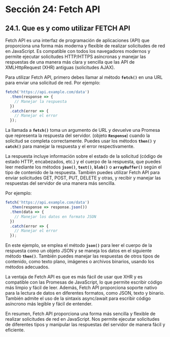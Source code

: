 # Sección 24: **Fetch API**

## 24.1. Que es y como utilizar FETCH API

Fetch API es una interfaz de programación de aplicaciones (API) que proporciona una forma más moderna y flexible de realizar solicitudes de red en JavaScript. Es compatible con todos los navegadores modernos y permite ejecutar solicitudes HTTP/HTTPS asíncronas y manejar las respuestas de una manera más clara y sencilla que las API de XMLHttpRequest (XHR) antiguas (solicitudes AJAX).

Para utilizar Fetch API, primero debes llamar al método **`fetch()`** en una URL para enviar una solicitud de red. Por ejemplo:

```jsx
fetch('https://api.example.com/data')
  .then(response => {
    // Manejar la respuesta
  })
  .catch(error => {
    // Manejar el error
  });
```

La llamada a **`fetch()`** toma un argumento de URL y devuelve una Promesa que representa la respuesta del servidor. (objeto **`Response`**) cuando la solicitud se completa correctamente. Puedes usar los métodos **`then()`** y **`catch()`** para manejar la respuesta y el error respectivamente.

La respuesta incluye información sobre el estado de la solicitud (código de estado HTTP, encabezados, etc.) y el cuerpo de la respuesta, que puedes leer mediante los métodos **`json()`**, **`text()`**, **`blob()`** o **`arrayBuffer()`** según el tipo de contenido de la respuesta.  También puedes utilizar Fetch API para enviar solicitudes GET, POST, PUT, DELETE y otras, y recibir y manejar las respuestas del servidor de una manera más sencilla.

Por ejemplo:

```jsx
fetch('https://api.example.com/data')
  .then(response => response.json())
  .then(data => {
    // Manejar los datos en formato JSON
  })
  .catch(error => {
    // Manejar el error
  });
```

En este ejemplo, se emplea el método **`json()`** para leer el cuerpo de la respuesta como un objeto JSON y se maneja los datos en el siguiente método **`then()`**. También puedes manejar las respuestas de otros tipos de contenido, como texto plano, imágenes o archivos binarios, usando los métodos adecuados.

La ventaja de Fetch API es que es más fácil de usar que XHR y es compatible con las Promesas de JavaScript, lo que permite escribir código más limpio y fácil de leer. Además, Fetch API proporciona soporte nativo para la lectura de datos en diferentes formatos, como JSON, texto y binario. También admite el uso de la sintaxis async/await para escribir código asíncrono más legible y fácil de entender.

En resumen, Fetch API proporciona una forma más sencilla y flexible de realizar solicitudes de red en JavaScript. Nos permite ejecutar solicitudes de diferentes tipos y manipular las respuestas del servidor de manera fácil y eficiente.
